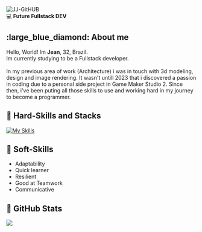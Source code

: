 <!--Title Image-->
![JJ-GitHUB](https://github.com/jeanjusten/jeanjusten/assets/156855412/b94a4701-5d61-476f-9642-8de6dd25d262)
<br>:computer: **Future Fullstack DEV** <!--Logo Footer-->
<br>

<!--About me-->
<h2>:large_blue_diamond: About me</h2>
Hello, World! Im <strong>Jean</strong>, 32, Brazil.<br>
Im currently studying to be a Fullstack developer.<br>
<br>
In my previous area of work (Architecture) i was in touch with 3d modeling,
design and image rendering. It wasn't untill 2023 that i discovered a passion in
coding due to a personal side project in Game Maker Studio 2. Since then, i've been puting
all those skills to use and working hard in my journey to become a programmer.
<br>

<!--Skills and Tools-->
**<h2>:large_blue_diamond: Hard-Skills and Stacks</h2>**
[![My Skills](https://skillicons.dev/icons?i=html,css,js,python,bootstrap,nodejs,jquery,git,github&perline=5)](https://skillicons.dev)


**<h2>:large_blue_diamond: Soft-Skills</h2>**

- Adaptability
- Quick learner
- Resilient
- Good at Teamwork
- Communicative


<!--Stats-->
 **<h2>:large_blue_diamond: GitHub Stats</h2>**
 <img src="https://github-readme-stats.vercel.app/api/top-langs/?username=jeanjusten&theme=dracula"/>
